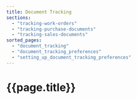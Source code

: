 ```yaml
---
title: Document Tracking
sections:
  - "tracking-work-orders"
  - "tracking-purchase-documents"
  - "tracking-sales-documents"
sorted_pages:
  - "document_tracking"
  - "document_tracking_preferences"
  - "setting_up_document_tracking_preferences"
---
```

# {{page.title}}

